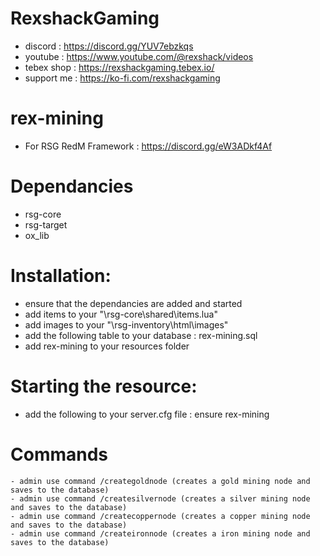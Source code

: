 # RexshackGaming
- discord : https://discord.gg/YUV7ebzkqs
- youtube : https://www.youtube.com/@rexshack/videos
- tebex shop : https://rexshackgaming.tebex.io/
- support me : https://ko-fi.com/rexshackgaming

# rex-mining
- For RSG RedM Framework : https://discord.gg/eW3ADkf4Af

# Dependancies
- rsg-core
- rsg-target
- ox_lib

# Installation:
- ensure that the dependancies are added and started
- add items to your "\rsg-core\shared\items.lua"
- add images to your "\rsg-inventory\html\images"
- add the following table to your database : rex-mining.sql
- add rex-mining to your resources folder

# Starting the resource:
- add the following to your server.cfg file : ensure rex-mining

# Commands
```
- admin use command /creategoldnode (creates a gold mining node and saves to the database)
- admin use command /createsilvernode (creates a silver mining node and saves to the database)
- admin use command /createcoppernode (creates a copper mining node and saves to the database)
- admin use command /createironnode (creates a iron mining node and saves to the database)
```